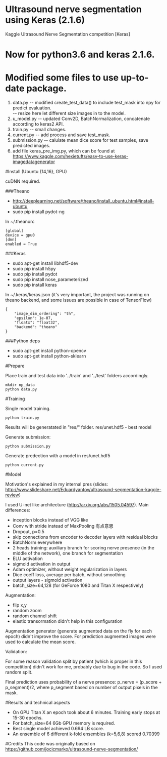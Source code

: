 # Ultrasound nerve segmentation using Keras (2.1.6)
Kaggle Ultrasound Nerve Segmentation competition [Keras]

# Now for python3.6 and keras 2.1.6.
# Modified some files to use up-to-date package.
1. data.py -- modified create_test_data() to include test_mask into npy for predict evaluation.   
           -- resize here let different size images in to the model.
2. u_model.py -- updated Conv2D, BatchNormalization, concatenate according to keras2 API.
3. train.py -- small changes.
4. current.py -- add process and save test_mask.
5. submission.py -- calulate mean dice score for test samples, save predicted images.
6. add file keras_pre_img.py, which can be found at https://www.kaggle.com/hexietufts/easy-to-use-keras-imagedatagenerator





#Install (Ubuntu {14,16}, GPU)

cuDNN required.

###Theano
- http://deeplearning.net/software/theano/install_ubuntu.html#install-ubuntu
- sudo pip install pydot-ng

In ~/.theanorc
```
[global]
device = gpu0
[dnn]
enabled = True
```

###Keras
- sudo apt-get install libhdf5-dev
- sudo pip install h5py
- sudo pip install pydot
- sudo pip install nose_parameterized
- sudo pip install keras

In ~/.keras/keras.json (it's very important, the project was running on theano backend, and some issues are possible in case of TensorFlow)
```
{
    "image_dim_ordering": "th",
    "epsilon": 1e-07,
    "floatx": "float32",
    "backend": "theano"
}
```

###Python deps
 - sudo apt-get install python-opencv
 - sudo apt-get install python-sklearn

#Prepare

Place train and test data into '../train' and '../test' folders accordingly.

```
mkdir np_data
python data.py
```

#Training

Single model training.
```
python train.py
```
Results will be generatated in "res/" folder. res/unet.hdf5 - best model

Generate submission:
```
python submission.py
```

Generate predection with a model in res/unet.hdf5
``` 
python current.py
```

#Model

Motivation's explained in my internal pres (slides: http://www.slideshare.net/Eduardyantov/ultrasound-segmentation-kaggle-review)

I used U-net like architecture (http://arxiv.org/abs/1505.04597). Main differences:
 - inception blocks instead of VGG like
 - Conv with stride instead of MaxPooling 有点意思
 - Dropout, p=0.5
 - skip connections from encoder to decoder layers with residual blocks
 - BatchNorm everywhere
 - 2 heads training: auxiliary branch for scoring nerve presence (in the middle of the network), one branch for segmentation
 - ELU activation
 - sigmoid activation in output 
 - Adam optimizer, without weight regularization in layers
 - Dice coeff loss, average per batch, without smoothing
 - output layers - sigmoid activation
 - batch_size=64,128 (for GeForce 1080 and Titan X respectively)

Augmentation:
 - flip x,y
 - random zoom
 - random channel shift
 - elastic transormation didn't help in this configuration

Augmentation generator (generate augmented data on the fly for each epoch) didn't improve the score. 
For prediction augmented images were used to calculate the mean score.

Validation:

For some reason validation split by patient (which is proper in this competition) didn't work for me, probably due to bug in the code. So I used random split.

Final prediction uses probability of a nerve presence: p_nerve = (p_score + p_segment)/2, where p_segment based on number of output pixels in the mask.

#Results and technical aspects
- On GPU Titan X an epoch took about 6 minutes. Training early stops at 15-30 epochs.
- For batch_size=64 6Gb GPU memory is required.
- Best single model achieved 0.694 LB score.
- An ensemble of 6 different k-fold ensembles (k=5,6,8) scored 0.70399

#Credits
This code was originally based on https://github.com/jocicmarko/ultrasound-nerve-segmentation/
